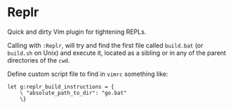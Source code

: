 # Replr

Quick and dirty Vim plugin for tightening REPLs.

Calling with `:Replr`, will try and find the first file called `build.bat` (or `build.sh` on Unix) and execute it, located as a sibling or in any of the parent directories of the `cwd`.

Define custom script file to find in `vimrc` something like:

	let g:replr_build_instructions = {
		\ "absolute_path_to_dir": "go.bat"
		\}
